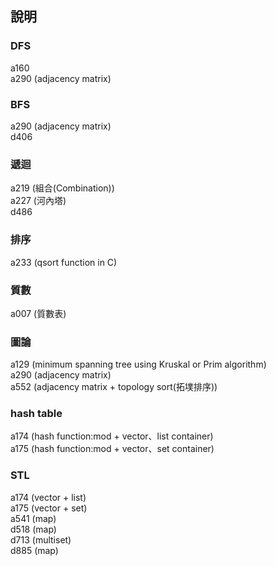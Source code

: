 ﻿## 說明

### DFS
a160  
a290 (adjacency matrix)  

### BFS
a290 (adjacency matrix)  
d406  


### 遞迴
a219 (組合(Combination))  
a227 (河內塔)  
d486  


### 排序
a233 (qsort function in C)  


### 質數  
a007 (質數表)  


### 圖論
a129 (minimum spanning tree using Kruskal or Prim algorithm)  
a290 (adjacency matrix)  
a552 (adjacency matrix + topology sort(拓墣排序))  


### hash table
a174 (hash function:mod + vector、list container)  
a175 (hash function:mod + vector、set container)  

### STL
a174 (vector + list)  
a175 (vector + set)  
a541 (map)  
d518 (map)  
d713 (multiset)  
d885 (map)  


